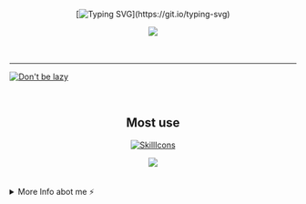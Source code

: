 <div align="center">

[![Typing SVG](https://readme-typing-svg.demolab.com?font=Nunito&weight=800&size=28&duration=3000&pause=1000&color=F791BF&center=true&width=460&lines=Hi!;Welcome+to+Cloudwhile+Profile!;Happy+Comes+From+Interests!)](https://git.io/typing-svg)



![](https://github-readme-stats.vercel.app/api?username=cloudwhile&theme=dracula)



<!--[![Top Langs](https://github-readme-stats.vercel.app/api/top-langs/?username=cloudwhile&layout=compact)](#)-->
</div>
<br/><hr/>
  
[![Don't be lazy](https://github-readme-activity-graph.vercel.app/graph?username=cloudwhile&theme=rogue&hide_border=true&custom_title=Working%20Times)](https://github.com/cloudwhile)

<!--[![Star History Chart](https://api.star-history.com/svg?repos=cloudwhile/tpcl&type=Timeline)](https://github.com/cloudwhile/tpcl)-->
<br/>
<div align="center">

## Most use
[![SkillIcons](https://skillicons.dev/icons?i=c,cpp,py,php,html,js,css,tailwind,vue,ts)](https://skillicons.dev) 

![](https://github-readme-stats.vercel.app/api/top-langs?username=cloudwhile&layout=compact&langs_count=8&theme=dracula)
</div>
<br/>
<details>
  <summary>More Info abot me ⚡</summary>
  <br/>

<!--START_SECTION:waka-->
![Code Time](http://img.shields.io/badge/Code%20Time-81%20hrs%2019%20mins-blue)

![Lines of code](https://img.shields.io/badge/From%20Hello%20World%20I%27ve%20Written-32.4%20thousand%20lines%20of%20code-blue)

**I'm a Night 🦉** 

```text
🌞 Morning                17 commits          ██░░░░░░░░░░░░░░░░░░░░░░░   07.52 % 
🌆 Daytime                60 commits          ███████░░░░░░░░░░░░░░░░░░   26.55 % 
🌃 Evening                148 commits         ████████████████░░░░░░░░░   65.49 % 
🌙 Night                  1 commits           ░░░░░░░░░░░░░░░░░░░░░░░░░   00.44 % 
```
📅 **I'm Most Productive on Friday** 

```text
Monday                   17 commits          ██░░░░░░░░░░░░░░░░░░░░░░░   07.52 % 
Tuesday                  16 commits          ██░░░░░░░░░░░░░░░░░░░░░░░   07.08 % 
Wednesday                41 commits          █████░░░░░░░░░░░░░░░░░░░░   18.14 % 
Thursday                 18 commits          ██░░░░░░░░░░░░░░░░░░░░░░░   07.96 % 
Friday                   58 commits          ██████░░░░░░░░░░░░░░░░░░░   25.66 % 
Saturday                 55 commits          ██████░░░░░░░░░░░░░░░░░░░   24.34 % 
Sunday                   21 commits          ██░░░░░░░░░░░░░░░░░░░░░░░   09.29 % 
```


📊 **This Week I Spent My Time On** 

```text
🕑︎ Time Zone: Asia/Shanghai

💬 Programming Languages: 
JavaScript               3 hrs 11 mins       ████████████████░░░░░░░░░   65.00 % 
Java                     49 mins             ████░░░░░░░░░░░░░░░░░░░░░   16.93 % 
JSON                     13 mins             █░░░░░░░░░░░░░░░░░░░░░░░░   04.69 % 
Vue.js                   12 mins             █░░░░░░░░░░░░░░░░░░░░░░░░   04.25 % 
GitIgnore file           12 mins             █░░░░░░░░░░░░░░░░░░░░░░░░   04.21 % 

🔥 Editors: 
Cursor                   4 hrs 20 mins       ██████████████████████░░░   88.49 % 
IntelliJ IDEA            33 mins             ███░░░░░░░░░░░░░░░░░░░░░░   11.51 % 
```

**I Mostly Code in C++** 

```text
C++                      2 repos             ███████░░░░░░░░░░░░░░░░░░   28.57 % 
Java                     1 repo              ████░░░░░░░░░░░░░░░░░░░░░   14.29 % 
JavaScript               1 repo              ████░░░░░░░░░░░░░░░░░░░░░   14.29 % 
Vue                      1 repo              ████░░░░░░░░░░░░░░░░░░░░░   14.29 % 
HTML                     1 repo              ████░░░░░░░░░░░░░░░░░░░░░   14.29 % 
```



**Timeline**

![Lines of Code chart](https://raw.githubusercontent.com/Cloudwhile/Cloudwhile/main/assets/bar_graph.png)


<!--END_SECTION:waka-->
</details>
